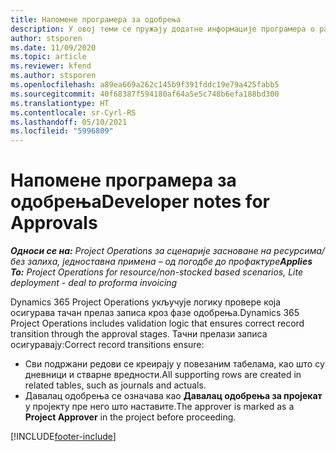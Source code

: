 ```yaml
---
title: Напомене програмера за одобрења
description: У овој теми се пружају додатне информације програмера о раду са одобрењима.
author: stsporen
ms.date: 11/09/2020
ms.topic: article
ms.reviewer: kfend
ms.author: stsporen
ms.openlocfilehash: a89ea669a262c145b9f391fddc19e79a425fabb5
ms.sourcegitcommit: 40f68387f594180af64a5e5c748b6efa188bd300
ms.translationtype: HT
ms.contentlocale: sr-Cyrl-RS
ms.lasthandoff: 05/10/2021
ms.locfileid: "5996809"
---
```

# <a name="developer-notes-for-approvals"></a><span data-ttu-id="8456e-103">Напомене програмера за одобрења</span><span class="sxs-lookup"><span data-stu-id="8456e-103">Developer notes for Approvals</span></span>

<span data-ttu-id="8456e-104">_**Односи се на:** Project Operations за сценарије засноване на ресурсима/без залиха, једноставна примена – од погодбе до профактуре_</span><span class="sxs-lookup"><span data-stu-id="8456e-104">_**Applies To:** Project Operations for resource/non-stocked based scenarios, Lite deployment - deal to proforma invoicing_</span></span>

<span data-ttu-id="8456e-105">Dynamics 365 Project Operations укључује логику провере која осигурава тачан прелаз записа кроз фазе одобрења.</span><span class="sxs-lookup"><span data-stu-id="8456e-105">Dynamics 365 Project Operations includes validation logic that ensures correct record transition through the approval stages.</span></span> <span data-ttu-id="8456e-106">Тачни прелази записа осигуравају:</span><span class="sxs-lookup"><span data-stu-id="8456e-106">Correct record transitions ensure:</span></span> 

  - <span data-ttu-id="8456e-107">Сви подржани редови се креирају у повезаним табелама, као што су дневници и стварне вредности.</span><span class="sxs-lookup"><span data-stu-id="8456e-107">All supporting rows are created in related tables, such as journals and actuals.</span></span>
  - <span data-ttu-id="8456e-108">Давалац одобрења се означава као **Давалац одобрења за пројекат** у пројекту пре него што наставите.</span><span class="sxs-lookup"><span data-stu-id="8456e-108">The approver is marked as a **Project Approver** in the project before proceeding.</span></span>


[!INCLUDE[footer-include](../includes/footer-banner.md)]